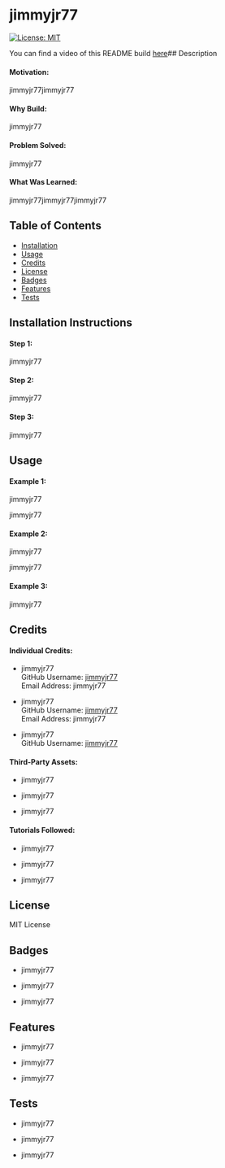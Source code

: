 # jimmyjr77

[![License: MIT](https://img.shields.io/badge/License-MIT-yellow.svg)](https://opensource.org/licenses/MIT)

You can find a video of this README build [here](http://www.)## Description
#### Motivation:
jimmyjr77jimmyjr77

#### Why Build:
jimmyjr77

#### Problem Solved:
jimmyjr77

#### What Was Learned:
jimmyjr77jimmyjr77jimmyjr77

## Table of Contents
  * [Installation](#installation)
  * [Usage](#usage)
  * [Credits](#credits)
  * [License](#license)
  * [Badges](#badges)
  * [Features](#features)
  * [Tests](#tests)

## Installation Instructions
#### Step 1:
jimmyjr77

#### Step 2:
jimmyjr77

#### Step 3:
jimmyjr77

## Usage
#### Example 1:
jimmyjr77

jimmyjr77

#### Example 2:
jimmyjr77

jimmyjr77

#### Example 3:
jimmyjr77

## Credits
#### Individual Credits:
  * jimmyjr77    
    GitHub Username: [jimmyjr77](https://github.com/jimmyjr77/)    
    Email Address: jimmyjr77    


  * jimmyjr77    
    GitHub Username: [jimmyjr77](https://github.com/jimmyjr77/)    
    Email Address: jimmyjr77    


  * jimmyjr77    
    GitHub Username: [jimmyjr77](https://github.com/jimmyjr77/)    


#### Third-Party Assets:

  * jimmyjr77

  * jimmyjr77

  * jimmyjr77

#### Tutorials Followed:

  * jimmyjr77

  * jimmyjr77

  * jimmyjr77

## License
MIT License

## Badges
  * jimmyjr77

  * jimmyjr77

  * jimmyjr77

## Features
  * jimmyjr77

  * jimmyjr77

  * jimmyjr77

## Tests
  * jimmyjr77

  * jimmyjr77

  * jimmyjr77

